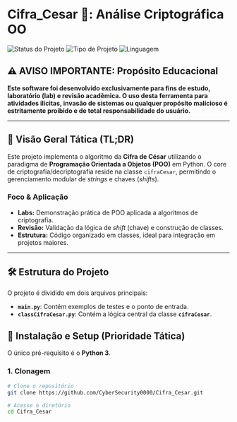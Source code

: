 # Cifra_Cesar 🔐: Análise Criptográfica OO

<p align="left">
  <img src="https://img.shields.io/badge/Status-Pronto_para_Lab-blueviolet?style=for-the-badge" alt="Status do Projeto">
  <img src="https://img.shields.io/badge/Tipo-POO%20&%20Cripto--Análise-orange?style=for-the-badge" alt="Tipo de Projeto">
  <img src="https://img.shields.io/badge/Linguagem-Python%203-blue?style=for-the-badge" alt="Linguagem">
</p>

## ⚠️ AVISO IMPORTANTE: Propósito Educacional

**Este software foi desenvolvido exclusivamente para fins de estudo, laboratório (lab) e revisão acadêmica. O uso desta ferramenta para atividades ilícitas, invasão de sistemas ou qualquer propósito malicioso é estritamente proibido e de total responsabilidade do usuário.**

---

## 🎯 Visão Geral Tática (TL;DR)

Este projeto implementa o algoritmo da **Cifra de César** utilizando o paradigma de **Programação Orientada a Objetos (POO)** em Python. O core de criptografia/decriptografia reside na classe `cifraCesar`, permitindo o gerenciamento modular de *strings* e chaves (*shifts*).

### Foco & Aplicação

* **Labs:** Demonstração prática de POO aplicada a algoritmos de criptografia.
* **Revisão:** Validação da lógica de *shift* (chave) e construção de classes.
* **Estrutura:** Código organizado em classes, ideal para integração em projetos maiores.

---

## 🛠️ Estrutura do Projeto

O projeto é dividido em dois arquivos principais:

* **`main.py`**: Contém exemplos de testes e o ponto de entrada.
* **`classCifraCesar.py`**: Contém a lógica central da classe **`cifraCesar`**.

## 🚀 Instalação e Setup (Prioridade Tática)

O único pré-requisito é o **Python 3**.

### 1. Clonagem

```bash
# Clone o repositório
git clone https://github.com/CyberSecurity0000/Cifra_Cesar.git

# Acesse o diretório
cd Cifra_Cesar
